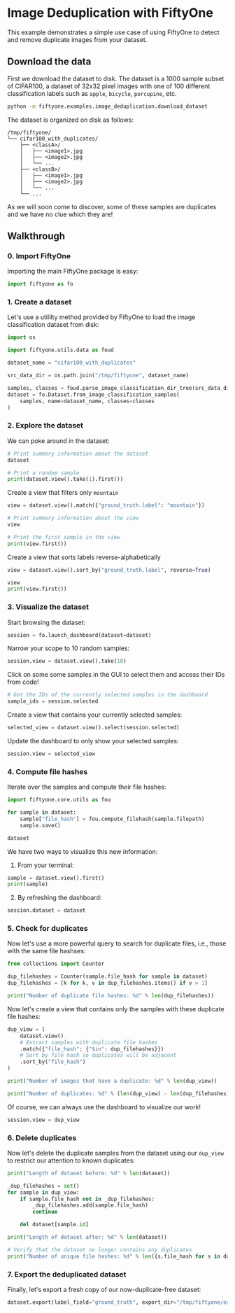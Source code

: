 # Image Deduplication with FiftyOne

This example demonstrates a simple use case of using FiftyOne to detect and
remove duplicate images from your dataset.

## Download the data

First we download the dataset to disk. The dataset is a 1000 sample subset of
CIFAR100, a dataset of 32x32 pixel images with one of 100 different
classification labels such as `apple`, `bicycle`, `porcupine`, etc.

```bash
python -m fiftyone.examples.image_deduplication.download_dataset
```

The dataset is organized on disk as follows:

```
/tmp/fiftyone/
└── cifar100_with_duplicates/
    ├── <classA>/
    │   ├── <image1>.jpg
    │   ├── <image2>.jpg
    │   └── ...
    ├── <classB>/
    │   ├── <image1>.jpg
    │   ├── <image2>.jpg
    │   └── ...
    └── ...
```

As we will soon come to discover, some of these samples are duplicates and we
have no clue which they are!

## Walkthrough

### 0. Import FiftyOne

Importing the main FiftyOne package is easy:

```python
import fiftyone as fo
```

### 1. Create a dataset

Let's use a utililty method provided by FiftyOne to load the image
classification dataset from disk:

```python
import os

import fiftyone.utils.data as foud

dataset_name = "cifar100_with_duplicates"

src_data_dir = os.path.join("/tmp/fiftyone", dataset_name)

samples, classes = foud.parse_image_classification_dir_tree(src_data_dir)
dataset = fo.Dataset.from_image_classification_samples(
    samples, name=dataset_name, classes=classes
)
```

### 2. Explore the dataset

We can poke around in the dataset:

```python
# Print summary information about the dataset
dataset

# Print a random sample
print(dataset.view().take(1).first())
```

Create a view that filters only `mountain`

```python
view = dataset.view().match({"ground_truth.label": "mountain"})

# Print summary information about the view
view

# Print the first sample in the view
print(view.first())
```

Create a view that sorts labels reverse-alphabetically

```python
view = dataset.view().sort_by("ground_truth.label", reverse=True)

view
print(view.first())
```

### 3. Visualize the dataset

Start browsing the dataset:

```python
session = fo.launch_dashboard(dataset=dataset)
```

Narrow your scope to 10 random samples:

```python
session.view = dataset.view().take(10)
```

Click on some some samples in the GUI to select them and access their IDs from
code!

```python
# Get the IDs of the currently selected samples in the dashboard
sample_ids = session.selected
```

Create a view that contains your currently selected samples:

```python
selected_view = dataset.view().select(session.selected)
```

Update the dashboard to only show your selected samples:

```python
session.view = selected_view
```

### 4. Compute file hashes

Iterate over the samples and compute their file hashes:

```python
import fiftyone.core.utils as fou

for sample in dataset:
    sample["file_hash"] = fou.compute_filehash(sample.filepath)
    sample.save()

dataset
```

We have two ways to visualize this new information:

1. From your terminal:

```python
sample = dataset.view().first()
print(sample)
```

2. By refreshing the dashboard:

```python
session.dataset = dataset
```

### 5. Check for duplicates

Now let's use a more powerful query to search for duplicate files, i.e., those
with the same file hashses:

```python
from collections import Counter

dup_filehashes = Counter(sample.file_hash for sample in dataset)
dup_filehashes = [k for k, v in dup_filehashes.items() if v > 1]

print("Number of duplicate file hashes: %d" % len(dup_filehashes))
```

Now let's create a view that contains only the samples with these duplicate
file hashes:

```python
dup_view = (
    dataset.view()
    # Extract samples with duplicate file hashes
    .match({"file_hash": {"$in": dup_filehashes}})
    # Sort by file hash so duplicates will be adjacent
    .sort_by("file_hash")
)

print("Number of images that have a duplicate: %d" % len(dup_view))

print("Number of duplicates: %d" % (len(dup_view) - len(dup_filehashes)))
```

Of course, we can always use the dashboard to visualize our work!

```python
session.view = dup_view
```

### 6. Delete duplicates

Now let's delete the duplicate samples from the dataset using our `dup_view` to
restrict our attention to known duplicates:

```python
print("Length of dataset before: %d" % len(dataset))

_dup_filehashes = set()
for sample in dup_view:
    if sample.file_hash not in _dup_filehashes:
        _dup_filehashes.add(sample.file_hash)
        continue

    del dataset[sample.id]

print("Length of dataset after: %d" % len(dataset))

# Verify that the dataset no longer contains any duplicates
print("Number of unique file hashes: %d" % len({s.file_hash for s in dataset}))
```

### 7. Export the deduplicated dataset

Finally, let's export a fresh copy of our now-duplicate-free dataset:

```python
dataset.export(label_field="ground_truth", export_dir="/tmp/fiftyone/export")
```
